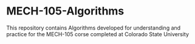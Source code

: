 # MECH-105-Algorithms
This repository contains Algorithms developed for understanding and practice for the MECH-105 corse completed at Colorado State University
